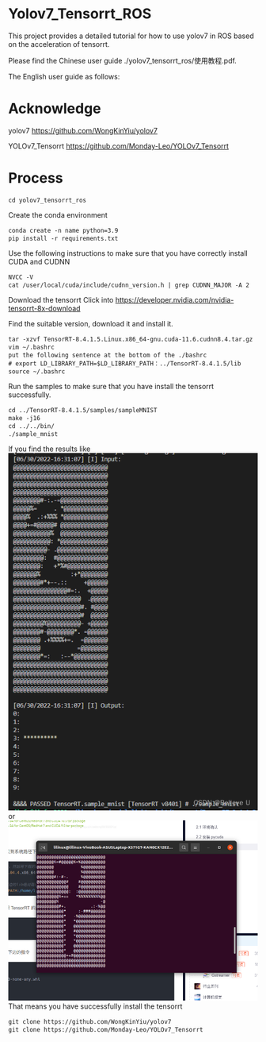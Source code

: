 # Yolov7_Tensorrt_ROS

This project provides a detailed tutorial for how to use yolov7 in ROS based on the acceleration of tensorrt. 

Please find the Chinese user guide ./yolov7_tensorrt_ros/使用教程.pdf.

The English user guide as follows:

# Acknowledge

yolov7 https://github.com/WongKinYiu/yolov7

YOLOv7_Tensorrt https://github.com/Monday-Leo/YOLOv7_Tensorrt

# Process

```
cd yolov7_tensorrt_ros
```

Create the conda environment
```
conda create -n name python=3.9
pip install -r requirements.txt
```
Use the following instructions to make sure that you have correctly install CUDA and CUDNN
```
NVCC -V
cat /user/local/cuda/include/cudnn_version.h | grep CUDNN_MAJOR -A 2 
```
Download the tensorrt
Click into https://developer.nvidia.com/nvidia-tensorrt-8x-download

Find the suitable version, download it and install it.

```
tar -xzvf TensorRT-8.4.1.5.Linux.x86_64-gnu.cuda-11.6.cudnn8.4.tar.gz
vim ~/.bashrc
put the following sentence at the bottom of the ./bashrc
# export LD_LIBRARY_PATH=$LD_LIBRARY_PATH：../TensorRT-8.4.1.5/lib
source ~/.bashrc
```
Run the samples to make sure that you have install the tensorrt successfully.
```
cd ../TensorRT-8.4.1.5/samples/sampleMNIST
make -j16
cd ../../bin/
./sample_mnist
```
If you find the results like
![](pic1.png)
or
![](pic2.png)
That means you have successfully install the tensorrt

```
git clone https://github.com/WongKinYiu/yolov7
git clone https://github.com/Monday-Leo/YOLOv7_Tensorrt
```
